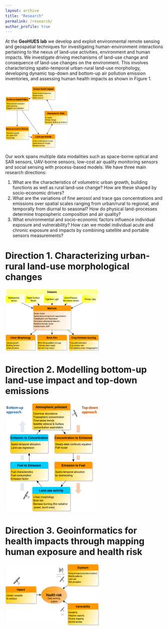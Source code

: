 ```yaml
---
layout: archive
title: "Research"
permalink: /research/
author_profile: true
---
```


 
 
 At the **GeoHUES lab** we develop and exploit environmental remote sensing and geospatial techniques for investigating human-environment interactions pertaining to the nexus of land-use activities, environment and human impacts. We investigate driving mechanisms of land-use change and consequence of land-use changes on the environment. This involves characterizing spatio-temporal urban-rural land-use morphology, developing dynamic top-down and bottom-up air pollution emission inventories, and assessing human health impacts as shown in Figure 1. 

 <img src="../images/research-flow.png" width="200" height="200">
 
 
 Our work spans multiple data modalities such as space-borne optical and SAR sensors, UAV-borne sensors, low-cost air quality monitoring sensors and social sensing with process-based models. We have three main research directions:
1. What are the characteristics of volumetric urban growth, building functions as well as rural land-use change? How are these shaped by socio-economic drivers?
2. What are the variations of fine aerosol and trace gas concentrations and emissions over spatial scales ranging from urban/rural to regional, and temporally from diurnal to seasonal? How do physical land-processes determine tropospheric composition and air quality? 
3. What environmental and socio-economic factors influence individual exposure and vulnerability? How can we model individual acute and chronic exposure and impacts by combining satellite and portable sensors measurements?

Direction 1. Characterizing urban-rural land-use morphological changes 
===
 <img src="../images/researchdirection1.png" width="300" height="200">



Direction 2. Modelling bottom-up land-use impact and top-down emissions
===
 <img src="../images/researchdirection2.png" width="300" height="350">



Direction 3. Geoinformatics for health impacts through mapping human exposure and health risk
===
 <img src="../images/researchdirection3.png" width="300" height="200">

